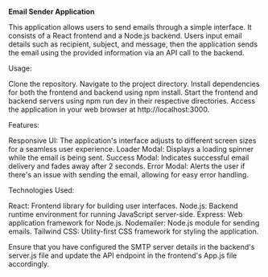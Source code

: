 **Email Sender Application**

This application allows users to send emails through a simple interface. It consists of a React frontend and a Node.js backend. Users input email details such as recipient, subject, and message, then the application sends the email using the provided information via an API call to the backend.

Usage:

Clone the repository.
Navigate to the project directory.
Install dependencies for both the frontend and backend using npm install.
Start the frontend and backend servers using npm run dev in their respective directories.
Access the application in your web browser at http://localhost:3000.

Features:

Responsive UI: The application's interface adjusts to different screen sizes for a seamless user experience.
Loader Modal: Displays a loading spinner while the email is being sent.
Success Modal: Indicates successful email delivery and fades away after 2 seconds.
Error Modal: Alerts the user if there's an issue with sending the email, allowing for easy error handling.

Technologies Used:

React: Frontend library for building user interfaces.
Node.js: Backend runtime environment for running JavaScript server-side.
Express: Web application framework for Node.js.
Nodemailer: Node.js module for sending emails.
Tailwind CSS: Utility-first CSS framework for styling the application.


Ensure that you have configured the SMTP server details in the backend's server.js file and update the API endpoint in the frontend's App.js file accordingly.